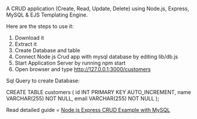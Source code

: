 A CRUD application (Create, Read, Update, Delete) using Node.js, Express, MySQL & EJS Templating Engine. 

Here are the steps to use it:

1. Download it
2. Extract it
3. Create Database and table
4. Connect Node js Crud app with mysql database by editing lib/db.js
5. Start Application Server by running npm start
6. Open browser and type http://127.0.0.1:3000/customers


Sql Query to create Database:

CREATE TABLE customers (
    id INT PRIMARY KEY AUTO_INCREMENT,
    name VARCHAR(255) NOT NULL,
    email VARCHAR(255) NOT NULL
);

Read detailed guide = [Node.js Express CRUD Example with MySQL](https://www.tutsmake.com/first-crud-node-express-js-mysql-example?crud-operation)
